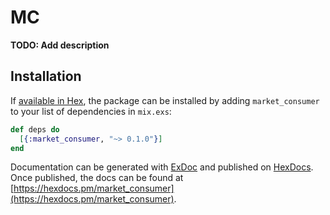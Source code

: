 # MC

**TODO: Add description**

## Installation

If [available in Hex](https://hex.pm/docs/publish), the package can be installed
by adding `market_consumer` to your list of dependencies in `mix.exs`:

```elixir
def deps do
  [{:market_consumer, "~> 0.1.0"}]
end
```

Documentation can be generated with [ExDoc](https://github.com/elixir-lang/ex_doc)
and published on [HexDocs](https://hexdocs.pm). Once published, the docs can
be found at [https://hexdocs.pm/market_consumer](https://hexdocs.pm/market_consumer).

